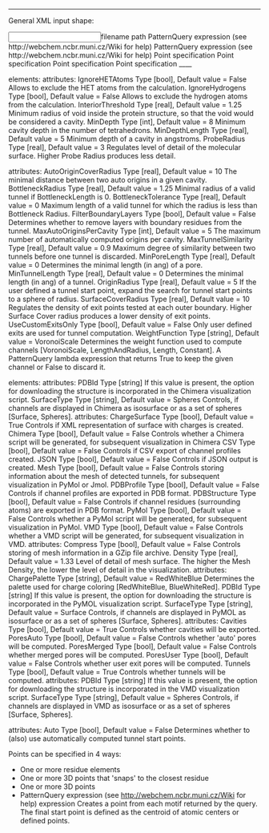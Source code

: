 --------------------------------------
General XML input shape:


<Tunnels>
  <Input Attributes="...">filename</Input>
  <ChargeSources>
    <ScalarGrid Attributes="..." />
    <AtomValues Attributes="..." />
    <RandomGrid Attributes="..." />
    <!--More optional Field elements-->
  </ChargeSources>
  <WorkingDirectory>path</WorkingDirectory>
  <Params>
    <Cavity Attributes="..." />
    <Tunnel Attributes="..." />
    <Filter>PatternQuery expression (see http://webchem.ncbr.muni.cz/Wiki for help)</Filter>
  </Params>
  <Export>
    <Formats Attributes="..." />
    <Types Attributes="..." />
    <Mesh Attributes="..." />
    <PyMol Attributes="..." />
    <Chimera Attributes="..." />
    <VMD Attributes="..." />
  </Export>
  <CustomVdw>
    <Radius Element="C" Value="1.75" />
    <!--More optional Radius elements-->
  </CustomVdw>
  <NonActiveParts>
    <Residue SequenceNumber="123" Chain="A" />
    <Query>PatternQuery expression (see http://webchem.ncbr.muni.cz/Wiki for help)</Query>
    <!--More optional Residue or Query elements-->
  </NonActiveParts>
  <CustomExits>
    <Exit>Point specification</Exit>
    <!--More optional Exit elements-->
  </CustomExits>
  <Origins Auto="0 or 1">
    <Origin>Point specification</Origin>
    <!--More optional Origin elements-->
  </Origins>
  <Paths>
    <!--Optional-->
    <Path>
      <Start>Point specification</Start>
      <End>Point specification</End>
    </Path>
    <!--More optional Path elements.-->
  </Paths>
</Tunnels>
____

<Params> elements: 
  <Cavity> attributes:
    IgnoreHETAtoms
      Type [bool], Default value = False 
        Allows to exclude the HET atoms from the calculation.
    IgnoreHydrogens
      Type [bool], Default value = False 
        Allows to exclude the hydrogen atoms from the calculation.
    InteriorThreshold
      Type [real], Default value = 1.25 
        Minimum radius of void inside the protein structure, so that
        the void would be considered a cavity.
    MinDepth
      Type [int], Default value = 8 
        Minimum cavity depth in the number of tetrahedrons.
    MinDepthLength
      Type [real], Default value = 5 
        Minimum depth of a cavity in angstroms.
    ProbeRadius
      Type [real], Default value = 3 
        Regulates level of detail of the molecular surface. Higher
        Probe Radius produces less detail.

  <Tunnel> attributes:
    AutoOriginCoverRadius
      Type [real], Default value = 10 
        The minimal distance between two auto origins in a given
        cavity.
    BottleneckRadius
      Type [real], Default value = 1.25 
        Minimal radius of a valid tunnel if BottleneckLength is 0.
    BottleneckTolerance
      Type [real], Default value = 0 
        Maximum length of a valid tunnel for which the radius is
        less than Bottleneck Radius.
    FilterBoundaryLayers
      Type [bool], Default value = False 
        Determines whether to remove layers with boundary residues
        from the tunnel.
    MaxAutoOriginsPerCavity
      Type [int], Default value = 5 
        The maximum number of automatically computed origins per
        cavity.
    MaxTunnelSimilarity
      Type [real], Default value = 0.9 
        Maximum degree of similarity between two tunnels before one
        tunnel is discarded.
    MinPoreLength
      Type [real], Default value = 0 
        Determines the minimal length (in ang) of a pore.
    MinTunnelLength
      Type [real], Default value = 0 
        Determines the minimal length (in ang) of a tunnel.
    OriginRadius
      Type [real], Default value = 5 
        If the user defined a tunnel start point, expand the search
        for tunnel start points to a sphere of radius.
    SurfaceCoverRadius
      Type [real], Default value = 10 
        Regulates the density of exit points tested at each outer
        boundary. Higher Surface Cover radius produces a lower
        density of exit points.
    UseCustomExitsOnly
      Type [bool], Default value = False 
        Only user defined exits are used for tunnel computation.
    WeightFunction
      Type [string], Default value = VoronoiScale 
        Determines the weight function used to compute channels
        [VoronoiScale, LengthAndRadius, Length, Constant].
  <Filter>
    A PatternQuery lambda expression that returns True to keep
    the given channel or False to discard it.

<Export> elements: 
  <Chimera> attributes:
    PDBId
      Type [string] 
        If this value is present, the option for downloading the
        structure is incorporated in the Chimera visualization
        script.
    SurfaceType
      Type [string], Default value = Spheres 
        Controls, if channels are displayed in Chimera as isosurface
        or as a set of spheres [Surface, Spheres].
  <Formats> attributes:
    ChargeSurface
      Type [bool], Default value = True 
        Controls if XML representation of surface with charges is
        created.
    Chimera
      Type [bool], Default value = False 
        Controls whether a Chimera script will be generated, for
        subsequent visualization in Chimera
    CSV
      Type [bool], Default value = False 
        Controls if CSV export of channel profiles created.
    JSON
      Type [bool], Default value = False 
        Controls if JSON output is created.
    Mesh
      Type [bool], Default value = False 
        Controls storing information about the mesh of detected
        tunnels, for subsequent visualization in PyMol or Jmol.
    PDBProfile
      Type [bool], Default value = False 
        Controls if channel profiles are exported in PDB format.
    PDBStructure
      Type [bool], Default value = False 
        Controls if channel residues (surrounding atoms) are
        exported in PDB format.
    PyMol
      Type [bool], Default value = False 
        Controls whether a PyMol script will be generated, for
        subsequent visualization in PyMol.
    VMD
      Type [bool], Default value = False 
        Controls whether a VMD script will be generated, for
        subsequent visualization in VMD.
  <Mesh> attributes:
    Compress
      Type [bool], Default value = False 
        Controls storing of mesh information in a GZip file archive.
    Density
      Type [real], Default value = 1.33 
        Level of detail of mesh surface. The higher the Mesh
        Density, the lower the level of detail in the visualization.
  <PyMol> attributes:
    ChargePalette
      Type [string], Default value = RedWhiteBlue 
        Determines the palette used for charge coloring
        [RedWhiteBlue, BlueWhiteRed].
    PDBId
      Type [string] 
        If this value is present, the option for downloading the
        structure is incorporated in the PyMOL visualization script.
    SurfaceType
      Type [string], Default value = Surface 
        Controls, if channels are displayed in PyMOL as isosurface
        or as a set of spheres [Surface, Spheres].
  <Types> attributes:
    Cavities
      Type [bool], Default value = True 
        Controls whether cavities will be exported.
    PoresAuto
      Type [bool], Default value = False 
        Controls whether 'auto' pores will be computed.
    PoresMerged
      Type [bool], Default value = False 
        Controls whether merged pores will be computed.
    PoresUser
      Type [bool], Default value = False 
        Controls whether user exit pores will be computed.
    Tunnels
      Type [bool], Default value = True 
        Controls whether tunnels will be computed.
  <VMD> attributes:
    PDBId
      Type [string] 
        If this value is present, the option for downloading the
        structure is incorporated in the VMD visualization script.
    SurfaceType
      Type [string], Default value = Spheres 
        Controls, if channels are displayed in VMD as isosurface or
        as a set of spheres [Surface, Spheres].


<Origin> attributes: 
  Auto
    Type [bool], Default value = False 
      Determines whether to (also) use automatically computed tunnel start
      points.

Points can be specified in 4 ways: 

- One or more residue elements
    <Residue SequenceNumber="123" Chain="A" InsertionCode=" " />
- One or more 3D points that 'snaps' to the closest residue
    <ResidueFromPoint X="1.0" Y="2.0" Z="3.0" />
- One or more 3D points
    <Point X="1.0" Y="2.0" Z="3.0" />
- PatternQuery expression (see http://webchem.ncbr.muni.cz/Wiki for help)
    <Query>expression</Query>
    Creates a point from each motif returned by the query.
The final start point is defined as the centroid of atomic centers
or defined points.